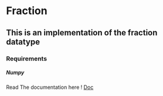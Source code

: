 <h1>Fraction</h1>

<h2> This is an implementation of the fraction datatype</h2>

<h3>Requirements</h3> 

<h5>Numpy</h5>

Read The documentation here ! 
<a href="/doc.md">Doc</a>

